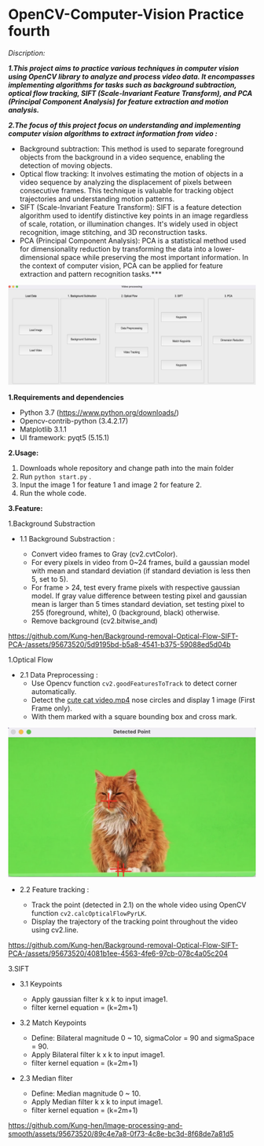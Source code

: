 
# OpenCV-Computer-Vision Practice fourth

*Discription:*

***1.This project aims to practice various techniques in computer vision using OpenCV library to analyze and process video data. It encompasses implementing algorithms for tasks such as background subtraction, optical flow tracking, SIFT (Scale-Invariant Feature Transform), and PCA (Principal Component Analysis) for feature extraction and motion analysis.***

***2.The focus of this project focus on understanding and implementing computer vision algorithms to extract information from video :***
  * Background subtraction: This method is used to separate foreground objects from the background in a video sequence, enabling the detection of moving objects.
  * Optical flow tracking: It involves estimating the motion of objects in a video sequence by analyzing the displacement of pixels between consecutive frames. This technique is valuable for tracking object trajectories and understanding motion patterns.
  * SIFT (Scale-Invariant Feature Transform): SIFT is a feature detection algorithm used to identify distinctive key points in an image regardless of scale, rotation, or illumination changes. It's widely used in object recognition, image stitching, and 3D reconstruction tasks.
  * PCA (Principal Component Analysis): PCA is a statistical method used for dimensionality reduction by transforming the data into a lower-dimensional space while preserving the most important information. In the context of computer vision, PCA can be applied for feature extraction and pattern recognition tasks.***

![image](Figures/cover_gui.png)


**1.Requirements and dependencies**
  * Python 3.7 (https://www.python.org/downloads/)
  * Opencv-contrib-python (3.4.2.17)
  * Matplotlib 3.1.1
  * UI framework: pyqt5 (5.15.1)

**2.Usage:**

1. Downloads whole repository and change path into the main folder
2. Run `python start.py` .
3. Input the image 1 for feature 1 and image 2 for feature 2.
4. Run the whole code.

**3.Feature:**

1.Background Substraction

* 1.1 Background Substraction :
  
    * Convert video frames to Gray (cv2.cvtColor).
    * For every pixels in video from 0~24 frames, build a gaussian model with mean and standard deviation (if standard deviation is less then 5, set to 5).
    * For frame > 24, test every frame pixels with respective gaussian model. If gray value difference between testing pixel and gaussian mean is larger than 5 times standard deviation, set testing pixel to 255 (foreground, white), 0 (background, black) otherwise.
    * Remove background (cv2.bitwise_and)

https://github.com/Kung-hen/Background-removal-Optical-Flow-SIFT-PCA-/assets/95673520/5d9195bd-b5a8-4541-b375-59088ed5d04b


1.Optical Flow

* 2.1 Data Preprocessing :
    * Use Opencv function `cv2.goodFeaturesToTrack` to detect corner automatically.
    * Detect the [cute cat video.mp4](Cat.mp4) nose circles and display 1 image (First Frame only).
    * With them marked with a square bounding box and cross mark.
       
<div align = center>
<img src="Figures/2.1.png" width="600">
</div>


* 2.2 Feature tracking : 
  
    * Track the point (detected in 2.1) on the whole video using OpenCV function `cv2.calcOpticalFlowPyrLK`.
    * Display the trajectory of the tracking point throughout the video using cv2.line. 

https://github.com/Kung-hen/Background-removal-Optical-Flow-SIFT-PCA-/assets/95673520/4081b1ee-4563-4fe6-97cb-078c4a05c204
    
3.SIFT

* 3.1 Keypoints
   * Apply gaussian filter k x k to input image1.
   * filter kernel equation = (k=2m+1)


* 3.2 Match Keypoints
   * Define: Bilateral magnitude 0 ~ 10, sigmaColor = 90 and sigmaSpace = 90. 
   * Apply Bilateral filter k x k to input image1.
   * filter kernel equation = (k=2m+1)
     


* 2.3 Median fliter
   * Define: Median magnitude 0 ~ 10.
   * Apply Median filter k x k to input image1.
   * filter kernel equation = (k=2m+1)

https://github.com/Kung-hen/Image-processing-and-smooth/assets/95673520/89c4e7a8-0f73-4c8e-bc3d-8f68de7a81d5
